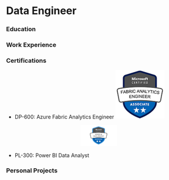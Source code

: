 # Data Engineer

### Education

### Work Experience

### Certifications
- DP-600: Azure Fabric Analytics Engineer
![DP-600](/assets/img/DP600.png)


<p align="center">
  <img src="/assets/img/PL300.png" width="100">
</p>

- PL-300: Power BI Data Analyst

### Personal Projects
